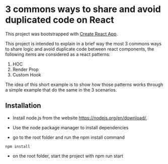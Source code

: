 # 3 commons ways to share and avoid duplicated code on React

This project was bootstrapped with [Create React App](https://github.com/facebook/create-react-app).

This project is intended to explain in a brief way the most 3 commons ways to share logic and avoid duplicate code between react components, the following items are considered as a react patterns:

1. HOC 
2. Render Prop
3. Custom Hook

The idea of this short example is to show how those patterns works through a simple example that do the same in the 3 scenarios.

## Installation
- Install node.js from the website https://nodejs.org/en/download/,

- Use the node package manager to install dependencies

- go to the root folder and run the npm install command

```
npm install
```
- on the root folder, start the project with npm run start



